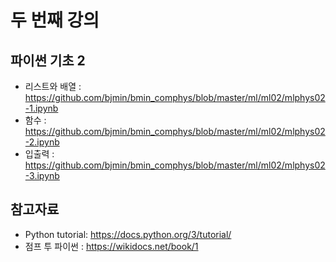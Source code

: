 # 두 번째 강의 

## 파이썬 기초 2

* 리스트와 배열 : https://github.com/bjmin/bmin_comphys/blob/master/ml/ml02/mlphys02-1.ipynb
* 함수 : https://github.com/bjmin/bmin_comphys/blob/master/ml/ml02/mlphys02-2.ipynb
* 입출력 : https://github.com/bjmin/bmin_comphys/blob/master/ml/ml02/mlphys02-3.ipynb


## 참고자료
* Python tutorial: https://docs.python.org/3/tutorial/
* 점프 투 파이썬 : https://wikidocs.net/book/1
